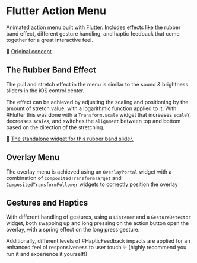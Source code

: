 # Flutter Action Menu

Animated action menu built with Flutter. Includes effects like the rubber band effect, different gesture handling, and haptic feedback that come together for a great interactive feel.

🔗 [Original concept](https://twitter.com/jmtrivedi/status/1610017363218563072)

## The Rubber Band Effect

The pull and stretch effect in the menu is similar to the sound & brightness sliders in the iOS control center.

The effect can be achieved by adjusting the scaling and positioning by the amount of stretch value, with a logarithmic function applied to it. With #Flutter this was done with a `Transform.scale` widget that increases `scaleY`, decreases `scaleX`, and switches the `alignment` between top and bottom based on the direction of the stretching.

🔗 [The standalone widget for this rubber band slider.](https://github.com/Roaa94/flutter_action_menu/blob/main/lib/rubber_band_slider.dart)

## Overlay Menu
The overlay menu is achieved using an `OverlayPortal` widget with a combination of `CompositedTransformTarget` and `CompositedTransformFollower` widgets to correctly position the overlay

## Gestures and Haptics

With different handling of gestures, using a `Listener` and a `GestureDetector` widget, both swapping up and long pressing on the action button open the overlay, with a spring effect on the long press gesture.

Additionally, different levels of #HapticFeedback impacts are applied for an enhanced feel of responsiveness to user touch ✨ (highly recommend you run it and experience it yourself!)

